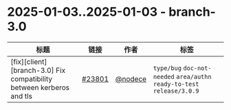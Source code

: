 # 2025-01-03..2025-01-03 - branch-3.0
| 标题 | 链接 | 作者 | 标签 |
| - | :--: | :--: | - |
| [fix][client][branch-3.0] Fix compatibility between kerberos and tls | [#23801](https://github.com/apache/pulsar/pull/23801) | [@nodece](https://github.com/nodece) | `type/bug` `doc-not-needed` `area/authn` `ready-to-test` `release/3.0.9`  | 
